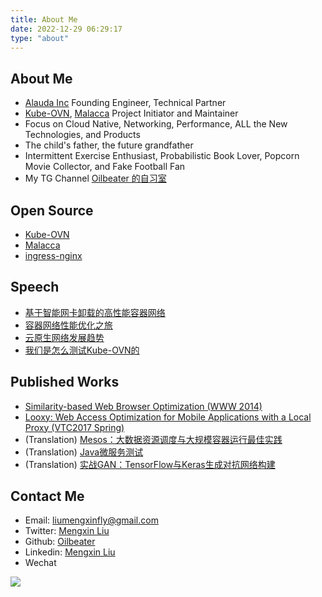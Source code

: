 ```yaml
---
title: About Me
date: 2022-12-29 06:29:17
type: "about"
---
```

## About Me

- [Alauda Inc](https://www.alauda.cn/) Founding Engineer, Technical Partner
- [Kube-OVN](https://github.com/kubeovn), [Malacca](https://github.com/oilbeater/malacca) Project Initiator and Maintainer
- Focus on Cloud Native, Networking, Performance, ALL the New Technologies, and Products
- The child's father, the future grandfather
- Intermittent Exercise Enthusiast, Probabilistic Book Lover, Popcorn Movie Collector, and Fake Football Fan
- My TG Channel [Oilbeater 的自习室](https://t.me/oilbeater_studyroom)

## Open Source

- [Kube-OVN](https://github.com/kubeovn)
- [Malacca](https://github.com/oilbeater/malacca)
- [ingress-nginx](https://github.com/oilbeater/ingress-nginx)

## Speech

- [基于智能网卡卸载的高性能容器网络](https://github.com/oilbeater/slides/blob/main/2021-04-20-Nvidia-Webinar)
- [容器网络性能优化之旅](https://github.com/oilbeater/slides/blob/main/2021-12-27-MegaEase%E5%85%AC%E5%BC%80%E5%88%86%E4%BA%AB)
- [云原生网络发展趋势](https://github.com/oilbeater/slides/blob/main/2022-10-29-%E4%B8%AD%E5%9B%BD%E5%BC%80%E6%BA%90%E5%B9%B4%E4%BC%9A-COSCon2022)
- [我们是怎么测试Kube-OVN的](https://github.com/oilbeater/slides/blob/main/2022-12-30-%E6%9C%A8%E5%85%B0%E5%B3%B0%E4%BC%9A)

## Published Works

- [Similarity-based Web Browser Optimization (WWW 2014)](https://dl.acm.org/doi/abs/10.1145/2566486.2567971)
- [Looxy: Web Access Optimization for Mobile Applications with a Local Proxy (VTC2017 Spring)](http://ieeexplore.ieee.org/document/8108297/)
- (Translation) [Mesos：大数据资源调度与大规模容器运行最佳实践](https://book.douban.com/subject/26609422/)
- (Translation) [Java微服务测试](https://book.douban.com/subject/34466227/)
- (Translation) [实战GAN：TensorFlow与Keras生成对抗网络构建](https://book.douban.com/subject/34879028/)

## Contact Me

- Email: [liumengxinfly@gmail.com](mailto:liumengxinfly@gmail.com)
- Twitter: [Mengxin Liu](https://twitter.com/liumengxinfly)
- Github: [Oilbeater](https://github.com/oilbeater)
- Linkedin: [Mengxin Liu](https://www.linkedin.com/in/oilbeater/)
- Wechat

![](../images/wechat.jpeg)

